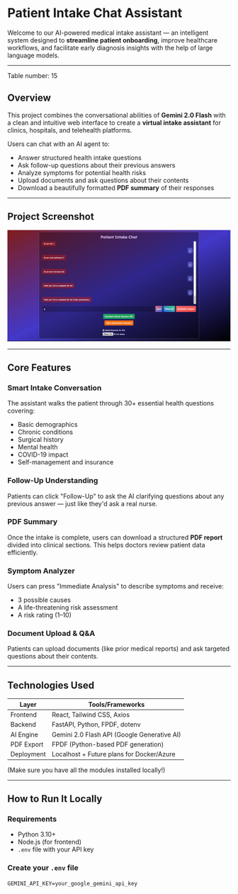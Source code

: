 # Patient Intake Chat Assistant

Welcome to our AI-powered medical intake assistant — an intelligent system designed to **streamline patient onboarding**, improve healthcare workflows, and facilitate early diagnosis insights with the help of large language models.


---
Table number: 15

## Overview

This project combines the conversational abilities of **Gemini 2.0 Flash** with a clean and intuitive web interface to create a **virtual intake assistant** for clinics, hospitals, and telehealth platforms.

Users can chat with an AI agent to:
- Answer structured health intake questions
- Ask follow-up questions about their previous answers
- Analyze symptoms for potential health risks
- Upload documents and ask questions about their contents
- Download a beautifully formatted **PDF summary** of their responses

---

## Project Screenshot

![Patient Intake Chat](project_screenshot.png)

---

## Core Features

### Smart Intake Conversation
The assistant walks the patient through 30+ essential health questions covering:
- Basic demographics
- Chronic conditions
- Surgical history
- Mental health
- COVID-19 impact
- Self-management and insurance

### Follow-Up Understanding
Patients can click "Follow-Up" to ask the AI clarifying questions about any previous answer — just like they'd ask a real nurse.

### PDF Summary
Once the intake is complete, users can download a structured **PDF report** divided into clinical sections. This helps doctors review patient data efficiently.

### Symptom Analyzer
Users can press "Immediate Analysis" to describe symptoms and receive:
- 3 possible causes
- A life-threatening risk assessment
- A risk rating (1–10)

### Document Upload & Q&A
Patients can upload documents (like prior medical reports) and ask targeted questions about their contents.

---

## Technologies Used

| Layer        | Tools/Frameworks                                |
|--------------|--------------------------------------------------|
| Frontend     | React, Tailwind CSS, Axios                       |
| Backend      | FastAPI, Python, FPDF, dotenv                    |
| AI Engine    | Gemini 2.0 Flash API (Google Generative AI)     |
| PDF Export   | FPDF (Python-based PDF generation)              |
| Deployment   | Localhost + Future plans for Docker/Azure       |

(Make sure you have all the modules installed locally!)

---

## How to Run It Locally

### Requirements

- Python 3.10+
- Node.js (for frontend)
- `.env` file with your API key

### Create your `.env` file

```env
GEMINI_API_KEY=your_google_gemini_api_key
